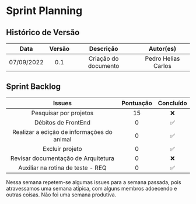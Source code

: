 # Sprint Planning

## Histórico de Versão

|    Data    | Versão |       Descrição        |     Autor(es)     |
| :--------: | :----: | :--------------------: | :---------------: |
| 07/09/2022 |  0.1   |  Criação do documento  | Pedro Helias Carlos |


## Sprint Backlog

|               Issues               | Pontuação |     Concluído      |
| :--------------------------------: | :-------: | :----------------: |
|     Pesquisar por projetos                 |     15     |        :x:         |
|   Débitos de FrontEnd                      |     0     | :white_check_mark: |
|  Realizar a edição de informações do animal  |     0     | :white_check_mark: |
|             Excluir projeto                |     0     | :white_check_mark: |
|   Revisar documentação de Arquitetura      |     0     |        :x:         |
|   Auxiliar na rotina de teste - REQ        |    0    |        :white_check_mark:         |


Nessa semana repetem-se algumas issues para a semana passada, pois atravessamos uma semana atípica, com alguns membros adoecendo e outras coisas. Não foi uma semana produtiva.